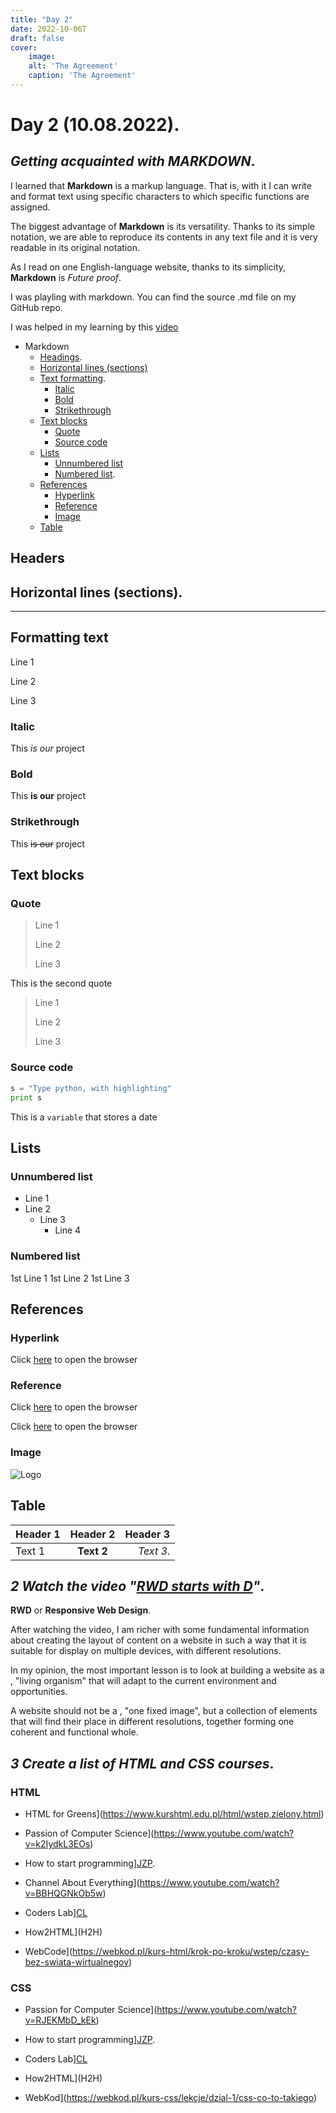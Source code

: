 ```yaml
---
title: "Day 2"
date: 2022-10-06T
draft: false
cover:
    image: 
    alt: 'The Agreement'
    caption: 'The Agreement'
---
```





# Day 2 (10.08.2022).

## _Getting acquainted with MARKDOWN_.

I learned that **Markdown** is a markup language. That is, with it I can write and format text using specific characters to which specific functions are assigned.

The biggest advantage of **Markdown** is its versatility. Thanks to its simple notation, we are able to reproduce its contents in any text file and it is very readable in its original notation.

As I read on one English-language website, thanks to its simplicity, **Markdown** is _Future proof_.

I was playling with markdown. You can find the source .md file on my GitHub repo.

I was helped in my learning by this [video](https://www.youtube.com/watch?v=Uzpn2rmx_Fg "Markdown syntax")

- Markdown
  - [Headings](#headings).
  - [Horizontal lines (sections)](#lines-horizontal-sections)
  - [Text formatting](#text-formatting).
    - [Italic](#italic)
    - [Bold](#bold)
    - [Strikethrough](#strikethrough)
  - [Text blocks](#blocks-text)
    - [Quote](#quote)
    - [Source code](#source-code)
  - [Lists](#lists)
    - [Unnumbered list](#list-unnumbered)
    - [Numbered list](#list-numbered).
  - [References](#references)
    - [Hyperlink](#hyperlink)
    - [Reference](#reference)
    - [Image](#image)
  - [Table](#table)

## Headers


## Horizontal lines (sections).

---

## Formatting text

Line 1

Line 2

Line 3

### Italic

This _is our_ project

### Bold

This **is our** project

### Strikethrough

This ~~is our~~ project

## Text blocks

### Quote

> Line 1
>
> Line 2
>
> Line 3

This is the second quote

> Line 1
>
> Line 2
>
> Line 3

### Source code

```python
s = "Type python, with highlighting"
print s 
```

This is a `variable` that stores a date

## Lists

### Unnumbered list

- Line 1
- Line 2
  - Line 3
    - Line 4
  
### Numbered list

1st Line 1
1st Line 2
1st Line 3

## References

### Hyperlink

Click [here](www.google.com "Browser") to open the browser

### Reference

Click [here][1] to open the browser

Click [here][1] to open the browser

[1]: www.google.com "Browser"

### Image

![Logo](002img1)

## Table

Header 1|Header 2|Header 3
-|:-:|-:
Text 1|**Text 2**|_Text 3_.

## _2 Watch the video "[RWD starts with D](https://www.youtube.com/watch?v=Ej_gwO9j1gc "RWD starts with D")"_.

**RWD** or **Responsive Web Design**.

After watching the video, I am richer with some fundamental information about creating the layout of content on a website in such a way that it is suitable for display on multiple devices, with different resolutions.

In my opinion, the most important lesson is to look at building a website as a , "living organism" that will adapt to the current environment and opportunities.

A website should not be a , "one fixed image", but a collection of elements that will find their place in different resolutions, together forming one coherent and functional whole.

## _3 Create a list of HTML and CSS courses_.

### HTML

- HTML for Greens](https://www.kurshtml.edu.pl/html/wstep,zielony.html)

- Passion of Computer Science](https://www.youtube.com/watch?v=k2IydkL3EOs)

- How to start programming][JZP].

[JZP]: https://www.youtube.com/watch?v=opNgrPv3Qw8

- Channel About Everything](https://www.youtube.com/watch?v=BBHQGNkOb5w)

- Coders Lab][CL]
  
[CL]: https://coderslab.pl/pl/podstawy-html-i-css-darmowe

- How2HTML](H2H)

[H2H]: https://how2html.pl

- WebCode](https://webkod.pl/kurs-html/krok-po-kroku/wstep/czasy-bez-swiata-wirtualnegov)

### CSS

- Passion for Computer Science](https://www.youtube.com/watch?v=RJEKMbD_kEk)

- How to start programming][JZP].

- Coders Lab][CL]

- How2HTML](H2H)

- WebKod](https://webkod.pl/kurs-css/lekcje/dzial-1/css-co-to-takiego)

